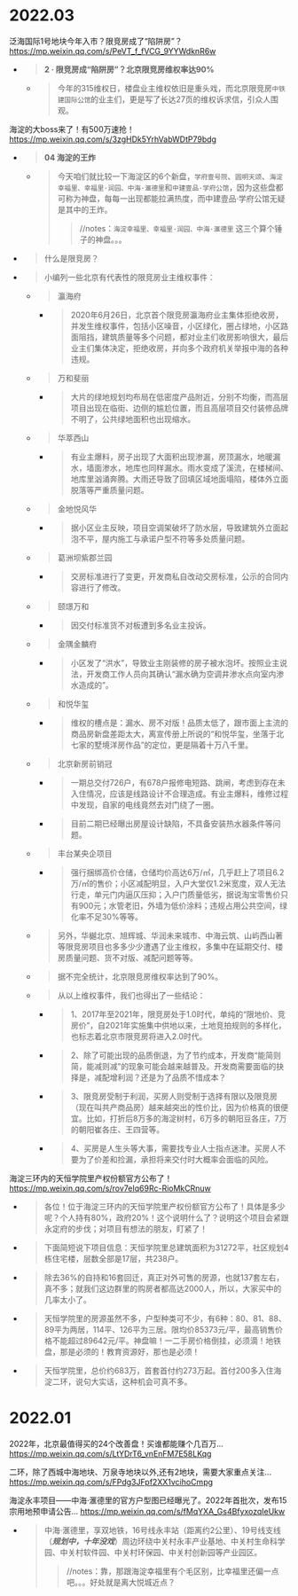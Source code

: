 
# 2022.03

泛海国际1号地块今年入市？限竞房成了“陷阱房”？ https://mp.weixin.qq.com/s/PeVT_f_fVCG_9YYWdknR6w
- > **2 · 限竞房成“陷阱房”？北京限竞房维权率达90%**
  * > 今年的315维权日，楼盘业主维权依旧是重头戏，而北京限竞房`中铁建国际公馆`的业主们，更是写了长达27页的维权诉求信，引众人围观。

海淀的大boss来了！有500万速抢！ https://mp.weixin.qq.com/s/3zgHDk5YrhVabWDtP79bdg
- > **04 海淀的王炸**
  * > 今天咱们就比较一下海淀区的6个新盘，`学府壹号院`、`圆明天颂`、`海淀幸福里、幸福里·润园、中海·滙德里`和`中建壹品·学府公馆`，因为这些盘都可称为神盘，每每一出现都能拉满热度，而中建壹品·学府公馆无疑是其中的王炸。
    >> //notes：`海淀幸福里、幸福里·润园、中海·滙德里` 这三个算个锤子的神盘。。。
- > 什么是限竞房？
- > 小编列一些北京有代表性的限竞房业主维权事件：
  * > 瀛海府
    + > 2020年6月26日，北京首个限竞房瀛海府业主集体拒绝收房，并发生维权事件，包括小区噪音，小区绿化，圈占绿地，小区路面阻挡，建筑质量等多个问题，都对业主们收房影响很大，最后业主们集体决定，拒绝收房，并向多个政府机关举报中海的各种违规。
  * > 万和斐丽
    + > 大片的绿地规划均布局在低密度产品附近，分别不均衡，而高层项目出现在临街、边侧的尴尬位置，而且高层项目交付装修品牌不明了，公共绿地面积也出现缩水。
  * > 华萃西山
    + > 有业主爆料，房子出现了大面积出现渗漏，房顶漏水，地暖漏水，墙面渗水，地库也同样漏水。雨水变成了溪流，在楼梯间、地库里汹涌奔腾。大雨还导致了回填区域地面塌陷，楼体外立面脱落等严重质量问题。
  * > 金地悦风华
    + > 据小区业主反映，项目空调架破坏了防水层，导致建筑外立面起泡不平，屋内施工与承诺户型不符等多处质量问题。
  * > 葛洲坝紫郡兰园
    + > 交房标准进行了变更，开发商私自改动交房标准，公示的合同内容进行了修改。
  * > 颐璟万和
    + > 因交付标准货不对板遭到多名业主投诉。
  * > 金隅金麟府
    + > 小区发了“洪水”，导致业主刚装修的房子被水泡坏。按照业主说法，开发商工作人员向其确认“漏水确为空调井渗水点向室内渗水造成的”。
  * > 和悦华玺
    + > 维权的槽点是：漏水、房不对版！品质太低了，跟市面上主流的商品房新盘差距太大，离宣传册上所说的“和悦华玺，坐落于北七家的墅境洋房作品”的定位，更是隔着十万八千里。
  * > 北京新房前销冠
    + > 一期总交付726户，有678户报修电短路、跳闸，考虑到存在未入住情况，应该是线路设计不合理造成。有业主爆料，维修过程中发现，自家的电线竟然去对门绕了一圈。
    + > 目前二期已经曝出房屋设计缺陷，不具备安装热水器条件等问题。
  * > 丰台某央企项目
    + > 强行捆绑高价仓储，仓储均价高达6万/㎡，几乎赶上了项目6.2万/㎡的售价；小区减配明显，入户大堂仅1.2米宽度，双人无法行走，单元门内逼仄压抑；入户门质量低劣，据说淘宝零售价只有900元；水管老旧，外墙为低价涂料；违规占用公共空间，绿化率不足30%等等。
  * > 另外，华樾北京、旭辉城、华润未来城市、中海云筑、山屿西山著等限竞房项目也多多少少遭遇了业主维权，多集中在延期交付、楼房质量问题、货不对版、减配问题等等。
  * > 据不完全统计，北京限竞房维权率达到了90%。
  * > 从以上维权事件，我们也得出了一些结论：
    + > 1、2017年至2021年，限竞房处于1.0时代，单纯的“限地价、竞房价”，自2021年实施集中供地以来，土地竞拍规则的多样化，也标志着北京市限竞房将进入2.0时代。
    + > 2、除了可能出现的品质倒退，为了节约成本，开发商“能简则简，能减则减”的现象可能会越来越普及。开发商需要面临的抉择是，减配增利润？还是为了品质不惜成本？
    + > 3、限竞房受制于利润，买房人则受制于选择有限以及限竞房（现在叫共产商品房）越来越突出的性价比，因为价格真的很便宜。比如，打折后8万多的海淀树村，6万多的朝阳豆各庄，7万的朝阳崔各庄、王四营等。
    + > 4、买房是人生头等大事，需要找专业人士指点迷津。买房人不要为了价差和捡漏，承担将来交付时大概率会面临的风险。

海淀三环内的天恒学院里产权份额官方公布了！ https://mp.weixin.qq.com/s/rov7eIq69Rc-RioMkCRnuw
- > 各位！位于海淀三环内的天恒学院里产权份额官方公布了！具体是多少呢？个人持有80%，政府20%！这个说明什么了？说明这个项目会紧跟永定府的步伐；对项目有想法的朋友，盯紧了！
- > 下面简短说下项目信息：天恒学院里总建筑面积为31272平，社区规划4栋住宅楼，层数全部是17层，共238户。
- > 除去36%的自持和16套回迁，真正对外可售的房源，也就137套左右，真不多；就我们这边群里的购房者都高达2000人，所以，大家买中的几率太小了。
- > 天恒学院里的房源虽然不多，户型种类可不少，有6种：80、81、88、89平为两居，114平、126平为三居。限均价85373元/平，最高销售价格不能超过89642元/平。神盘嘛！一二手房价格倒挂，必须滴！地铁盘，那是必须的！教育资源好，那也是必须！
- > 天恒学院里，总价约683万，首套首付约273万起。首付200多入住海淀二环，说句大实话，这种机会可真不多。

# 2022.01

2022年，北京最值得买的24个改善盘！买谁都能赚个几百万... https://mp.weixin.qq.com/s/LtYDrT6_vnEnFM7E58LKqg

二环，除了西城中海地块、万泉寺地块以外,还有2地块，需要大家重点关注... https://mp.weixin.qq.com/s/FPdg3JFpf2XX1vcihoCmpg

海淀永丰项目——中海·滙德里的官方户型图已经曝光了。2022年首批次，发布15宗用地预申请公告... https://mp.weixin.qq.com/s/fMqYXA_Gs4BfyxozqIeUkw
- > 中海·滙德里，享双地铁，16号线永丰站（距离约2公里）、19号线支线（***规划中，十年没戏***）周边环绕中关村永丰产业基地、中关村生命科学园、中关村软件园、中关村环保园、中关村创新园等产业园区。
  >> //notes：靠，那跟海淀幸福里有个毛区别，比幸福里还偏一点吧。。。好处就是离大悦城近点？
